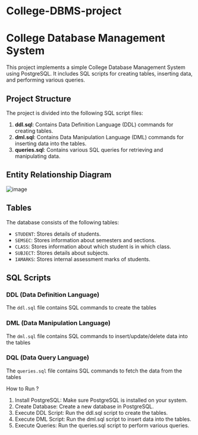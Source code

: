 # College-DBMS-project
# College Database Management System

This project implements a simple College Database Management System using PostgreSQL. It includes SQL scripts for creating tables, inserting data, and performing various queries.

## Project Structure

The project is divided into the following SQL script files:

1. **ddl.sql**: Contains Data Definition Language (DDL) commands for creating tables.
2. **dml.sql**: Contains Data Manipulation Language (DML) commands for inserting data into the tables.
3. **queries.sql**: Contains various SQL queries for retrieving and manipulating data.


## Entity Relationship Diagram

![image](https://github.com/Ramanand23/College-DBMS-project/assets/68180773/f045a7fc-c38c-46b6-896e-b3a727bec435)

## Tables

The database consists of the following tables:

- `STUDENT`: Stores details of students.
- `SEMSEC`: Stores information about semesters and sections.
- `CLASS`: Stores information about which student is in which class.
- `SUBJECT`: Stores details about subjects.
- `IAMARKS`: Stores internal assessment marks of students.

## SQL Scripts

### DDL (Data Definition Language)

The `ddl.sql` file contains SQL commands to create the tables

### DML (Data Manipulation Language)

The `dml.sql` file contains SQL commands to insert/update/delete data into the tables

### DQL (Data Query Language)

The `queries.sql` file contains SQL commands to fetch the data from the tables

How to Run ?

1. Install PostgreSQL: Make sure PostgreSQL is installed on your system.
2. Create Database: Create a new database in PostgreSQL.
3. Execute DDL Script: Run the ddl.sql script to create the tables.
4. Execute DML Script: Run the dml.sql script to insert data into the tables.
5. Execute Queries: Run the queries.sql script to perform various queries.
